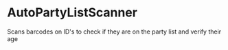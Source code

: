 # AutoPartyListScanner
Scans barcodes on ID's to check if they are on the party list and verify their age
